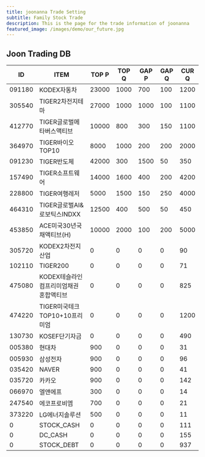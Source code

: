 ```yaml
---
title: joonanna Trade Setting
subtitle: Family Stock Trade
description: This is the page for the trade information of joonanna
featured_image: /images/demo/our_future.jpg
---
```


## Joon Trading DB

|ID|ITEM |TOP P|TOP Q|GAP P|GAP Q|CUR Q|
|--|-----|--|--|--|--|--|
|091180|KODEX자동차|23000|1000|700|100|1200|
|305540|TIGER2차전지테마|27000|1000|1000|100|1100|
|412770|TIGER글로벌메타버스액티브|10000|800|300|150|1100| 
|364970|TIGER바이오TOP10|8000|1000|200|200|2000|
|091230|TIGER반도체|42000|300|1500|50|350|
|157490|TIGER소프트웨어|14000|1600|400|200|4200|
|228800|TIGER여행레저|5000|1500|150|250|4000|
|464310|TIGER글로벌AI&로보틱스INDXX|12500|400|500|50|450|
|453850|ACE미국30년국채액티브(H)|10000|2000|100|200|5000|
|305720|KODEX2차전지산업|0|0|0|0|90|
|102110|TIGER200|0|0|0|0|71|
|475080|KODEX테슬라인컴프리미엄채권혼합액티브|0|0|0|0|825|
|474220|TIGER미국테크TOP10+10프리미엄|0|0|0|0|1200|
|130730|KOSEF단기자금|0|0|0|0|490|
|005380|현대차|900|0|0|0|31|
|005930|삼성전자|900|0|0|0|96|
|035420|NAVER|900|0|0|0|41|
|035720|카카오|900|0|0|0|142|
|066970|엘앤에프|300|0|0|0|14|
|247540|에코프로비엠|700|0|0|0|21|
|373220|LG에너지솔루션|500|0|0|0|11|
|0|STOCK_CASH|0|0|0|0|111|
|0|DC_CASH|0|0|0|0|155|
|0|STOCK_DEBT|0|0|0|0|937|
